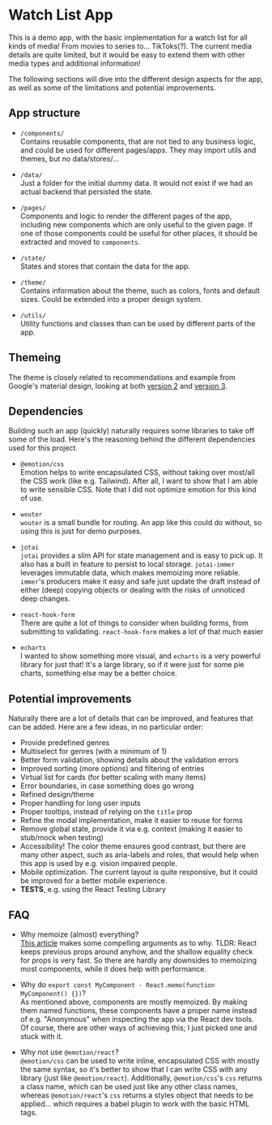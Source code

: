 # Watch List App

This is a demo app, with the basic implementation for a watch list for all kinds of media! From movies to series to... TikToks(?).
The current media details are quite limited, but it would be easy to extend them with other media types and additional information!

The following sections will dive into the different design aspects for the app, as well as some of the limitations and potential improvements.

## App structure

- `/components/`  
  Contains reusable components, that are not tied to any business logic, and could be used for different pages/apps. They may import utils and themes, but no data/stores/...

- `/data/`  
  Just a folder for the initial dummy data. It would not exist if we had an actual backend that persisted the state.

- `/pages/`  
  Components and logic to render the different pages of the app, including new components which are only useful to the given page. If one of those components could be useful for other places, it should be extracted and moved to `components`.

- `/state/`  
  States and stores that contain the data for the app.

- `/theme/`  
  Contains information about the theme, such as colors, fonts and default sizes. Could be extended into a proper design system.

- `/utils/`  
  Utility functions and classes than can be used by different parts of the app.

## Themeing

The theme is closely related to recommendations and example from Google's material design, looking at both [version 2](https://m2.material.io/design/color/dark-theme.html) and [version 3](https://m3.material.io/styles/color/overview).

## Dependencies

Building such an app (quickly) naturally requires some libraries to take off some of the load. Here's the reasoning behind the different dependencies used for this project.

- `@emotion/css`  
  Emotion helps to write encapsulated CSS, without taking over most/all the CSS work (like e.g. Tailwind). After all, I want to show that I am able to write sensible CSS. Note that I did not optimize emotion for this kind of use.

- `wouter`  
  `wouter` is a small bundle for routing. An app like this could do without, so using this is just for demo purposes.

- `jotai`  
  `jotai` provides a slim API for state management and is easy to pick up. It also has a built in feature to persist to local storage. `jotai-immer` leverages immutable data, which makes memoizing more reliable. `immer`'s producers make it easy and safe just update the draft instead of either (deep) copying objects or dealing with the risks of unnoticed deep changes.

- `react-hook-form`  
  There are quite a lot of things to consider when building forms, from submitting to validating. `react-hook-form` makes a lot of that much easier

- `echarts`  
  I wanted to show something more visual, and `echarts` is a very powerful library for just that! It's a large library, so if it were just for some pie charts, something else may be a better choice.

## Potential improvements

Naturally there are a lot of details that can be improved, and features that can be added. Here are a few ideas, in no particular order:

- Provide predefined genres
- Multiselect for genres (with a minimum of 1)
- Better form validation, showing details about the validation errors
- Improved sorting (more options) and filtering of entries
- Virtual list for cards (for better scaling with many items)
- Error boundaries, in case something does go wrong
- Refined design/theme
- Proper handling for long user inputs
- Proper tooltips, instead of relying on the `title` prop
- Refine the modal implementation, make it easier to reuse for forms
- Remove global state, provide it via e.g. context (making it easier to stub/mock when testing)
- Accessibility! The color theme ensures good contrast, but there are many other aspect, such as aria-labels and roles, that would help when this app is used by e.g. vision impaired people.
- Mobile optimization. The current layout is quite responsive, but it could be improved for a better mobile experience.
- **TESTS**, e.g. using the React Testing Library

## FAQ

- Why memoize (almost) everything?  
  [This article](https://attardi.org/why-we-memo-all-the-things/) makes some compelling arguments as to why. TLDR: React keeps previous props around anyhow, and the shallow equality check for props is very fast. So there are hardly any downsides to memoizing most components, while it does help with performance.

- Why do `export const MyComponent - React.memo(function MyComponent() {})`?  
  As mentioned above, components are mostly memoized. By making them named functions, these components have a proper name instead of e.g. "Anonymous" when inspecting the app via the React dev tools. Of course, there are other ways of achieving this; I just picked one and stuck with it.

- Why not use `@emotion/react`?  
  `@emotion/css` can be used to write inline, encapsulated CSS with mostly the same syntax, so it's better to show that I can write CSS with any library (just like `@emotion/react`). Additionally, `@emotion/css`'s `css` returns a class name, which can be used just like any other class names, whereas `@emotion/react`'s `css` returns a styles object that needs to be applied... which requires a babel plugin to work with the basic HTML tags.
